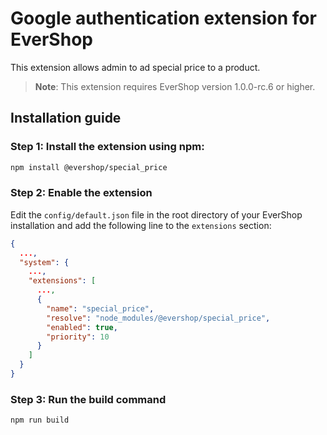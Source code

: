 # Google authentication extension for EverShop

This extension allows admin to ad special price to a product.

> **Note**: This extension requires EverShop version 1.0.0-rc.6 or higher.

## Installation guide

### Step 1: Install the extension using npm:

```bash
npm install @evershop/special_price
```

### Step 2: Enable the extension

Edit the `config/default.json` file in the root directory of your EverShop installation and add the following line to the `extensions` section:

```json
{
  ...,
  "system": {
    ...,
    "extensions": [
      ...,
      {
        "name": "special_price",
        "resolve": "node_modules/@evershop/special_price",
        "enabled": true,
        "priority": 10
      }
    ]
  }
}
```

### Step 3: Run the build command

```bash
npm run build
```
